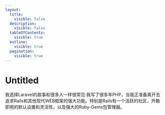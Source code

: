```yaml
---
layout:
  title:
    visible: false
  description:
    visible: false
  tableOfContents:
    visible: true
  outline:
    visible: true
  pagination:
    visible: true
---
```


# Untitled

我选择Laravel的故事和很多人一样很常见:我写了很多年PHP，当我正准备离开去追求Rails和其他现代WEB框架的强大功能。特别是Rails有一个活跃的社区，开箱即用的默认设置和灵活性，以及强大的Ruby-Gems包管理器。
